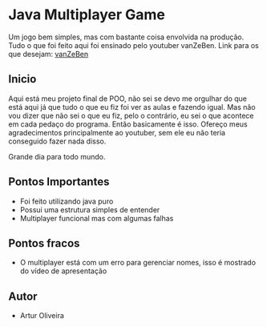 # Java Multiplayer Game

Um jogo bem simples, mas com bastante coisa envolvida na produção. Tudo o que foi feito aqui foi ensinado pelo youtuber vanZeBen. Link para os que desejam: [vanZeBen](https://www.youtube.com/channel/UCGml1ZcXmwTZOIS63wXxdZw)

## Inicio

Aqui está meu projeto final de POO, não sei se devo me orgulhar do que está aqui já que tudo o que eu fiz foi ver as aulas
e fazendo igual. Mas não vou dizer que não sei o que eu fiz, pelo o contrário, eu sei o que acontece em cada pedaço do programa.
Então basicamente é isso. Ofereço meus agradecimentos principalmente ao youtuber, sem ele eu não teria conseguido fazer nada disso.

Grande dia para todo mundo.

## Pontos Importantes

* Foi feito utilizando java puro
* Possui uma estrutura simples de entender
* Multiplayer funcional mas com algumas falhas

## Pontos fracos

* O multiplayer está com um erro para gerenciar nomes, isso é mostrado do vídeo de apresentação

## Autor

* Artur Oliveira
